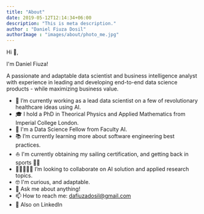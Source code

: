 ```yaml
---
title: "About"
date: 2019-05-12T12:14:34+06:00
description: "This is meta description."
author : "Daniel Fiuza Dosil"
authorImage : "images/about/photo_me.jpg"
---
```



Hi 👋, 

I'm Daniel Fiuza!

A passionate and adaptable data scientist and business intelligence analyst with experience in leading and developing end-to-end data science products - while maximizing business value. 

- 🦠 I’m currently working as a lead data scientist on a few of revolutionary healthcare ideas using AI.
- 🎓 I hold a PhD in Theorical Physics and Applied Mathematics from Imperial College London.
- 🚀 I'm a Data Science Fellow from Faculty AI.
- 📚 I’m currently learning more about software engineering best practices.
- ⛵ I'm currently obtaining my sailing certification, and getting back in sports 🏃‍♂️
- 🧑🏻‍🤝‍🧑🏾 I’m looking to collaborate on AI solution and applied research topics.
- 🤓 I'm curious, and adaptable.
- 💬 Ask me about anything!
- 📫 How to reach me: dafiuzadosil@gmail.com
- 👀 Also on LinkedIn


<!-- I have excellent analytical, coding, business acumen and problem-solving skills acquired during my educational, research and commercial period. I have developed great communication skills, and I can present complex topics in simple terms. I am very adaptable, creative and resilient. -->

